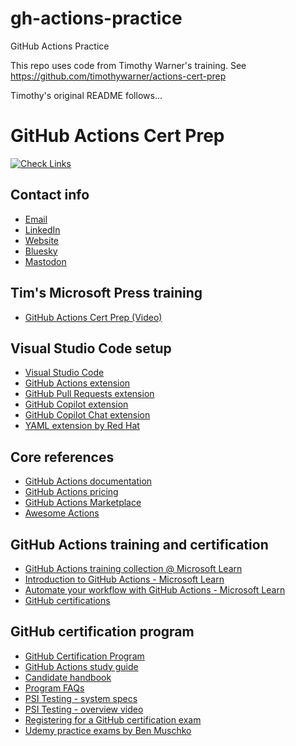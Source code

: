 # gh-actions-practice

GitHub Actions Practice

This repo uses code from Timothy Warner's training. See <https://github.com/timothywarner/actions-cert-prep>

Timothy's original README follows...

# GitHub Actions Cert Prep

[![Check Links](https://github.com/timothywarner/actions-cert-prep/actions/workflows/links.yml/badge.svg?branch=main&event=workflow_dispatch)](https://github.com/timothywarner/actions-cert-prep/actions/workflows/links.yml)

## Contact info

- [Email](mailto:timothywarner316@gmail.com)
- [LinkedIn](https://www.linkedin.com/in/timothywarner/)
- [Website](https://techtrainertim.com)
- [Bluesky](https://bsky.app/profile/techtrainertim.bsky.social)
- [Mastodon](https://mastodon.social/@techtrainertim)

## Tim's Microsoft Press training

- [GitHub Actions Cert Prep (Video)](https://www.microsoftpressstore.com/store/github-actions-cert-prep-video-9780138360047)

## Visual Studio Code setup

- [Visual Studio Code](https://code.visualstudio.com/)
- [GitHub Actions extension](https://marketplace.visualstudio.com/items?itemName=GitHub.vscode-github-actions)
- [GitHub Pull Requests extension](https://marketplace.visualstudio.com/items?itemName=GitHub.vscode-pull-request-github)
- [GitHub Copilot extension](https://marketplace.visualstudio.com/items?itemName=GitHub.copilot)
- [GitHub Copilot Chat extension](https://marketplace.visualstudio.com/items?itemName=GitHub.copilot-chat)
- [YAML extension by Red Hat](https://marketplace.visualstudio.com/items?itemName=redhat.vscode-yaml)

## Core references

- [GitHub Actions documentation](https://docs.github.com/actions)
- [GitHub Actions pricing](https://docs.github.com/en/billing/managing-billing-for-github-actions/about-billing-for-github-actions)
- [GitHub Actions Marketplace](https://github.com/marketplace?type=actions)
- [Awesome Actions](https://github.com/sdras/awesome-actions)

## GitHub Actions training and certification

- [GitHub Actions training collection @ Microsoft Learn](https://learn.microsoft.com/en-us/collections/n5p4a5z7keznp5)
- [Introduction to GitHub Actions - Microsoft Learn](https://learn.microsoft.com/en-us/training/modules/introduction-to-github-actions/)
- [Automate your workflow with GitHub Actions - Microsoft Learn](https://learn.microsoft.com/en-us/training/paths/automate-workflow-github-actions/)
- [GitHub certifications](https://resources.github.com/learn/certifications/)

## GitHub certification program

- [GitHub Certification Program](https://resources.github.com/learn/certifications/)
- [GitHub Actions study guide](https://assets.ctfassets.net/wfutmusr1t3h/2mMJ6nECbUAdiQMTObbPw6/67cfbffa68fed774a1d280c6c1346635/github-actions-exam-preparation-study-guide__3_.pdf)
- [Candidate handbook](https://examregistration.github.com/handbook)
- [Program FAQs](https://examregistration.github.com/faq)
- [PSI Testing - system specs](https://examregistration.github.com/faq)
- [PSI Testing - overview video](https://examregistration.github.com/faq)
- [Registering for a GitHub certification exam](http://taketheexamrightnow.com)
- [Udemy practice exams by Ben Muschko](https://github.com/bmuschko/#udemy-course-discount-coupons-)

